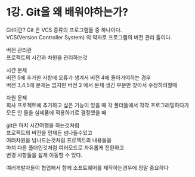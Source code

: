# 1강. Git을 왜 배워야하는가?

Git이란?
Git 은 VCS 종류의 프로그램들 중 하나이다.   
VCS(Version Controller System) 의 약자로 프로그램의 버전 관리 툴이다.

버전 관리란   
프로젝트의 시간과 차원을 관리하는것

시간 문제   
버전 5에 추가한 사항에 오류가 생겨서 버전 4에 돌아가야하는 경우   
버전 3,4,5에 문제는 없지만 버전 2 에서 문제 생긴 부분만 찾아서 수정하려할때

차원 문제   
회사 프로젝트에 추가하고 싶은 기능이 있을 때
각 폴더들에서 각각 프로그래밍하다가 모든 안 들을 실제품에 적용하기로 결정했을 때    

git은 마치 시간여행을 하는것처럼   
프로젝트의 버전을 언제든 넘나들수있고   
여러차원을 넘나드는것처럼 프로젝트의 내용들을   
마치 다른 폴더인것처럼 여러모드로 자유롭게 전환하고   
변경 사항들을 쉽게 이동할 수 있다.

여러개발자들이 협업해서 함께 소프트웨어를 제작하는경우에 정말 중요하다


